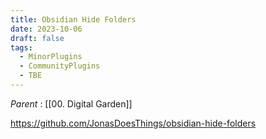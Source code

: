```yaml
---
title: Obsidian Hide Folders
date: 2023-10-06
draft: false
tags:
  - MinorPlugins
  - CommunityPlugins
  - TBE
---
```

*Parent* : [[00. Digital Garden]]

https://github.com/JonasDoesThings/obsidian-hide-folders